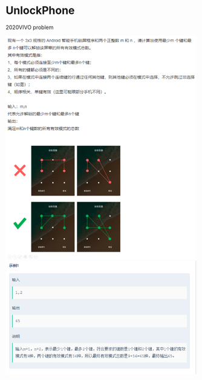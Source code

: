 # UnlockPhone
2020VIVO problem

![image](https://github.com/ZhilunLiu/UnlockPhone/blob/master/1.png)
![image](https://github.com/ZhilunLiu/UnlockPhone/blob/master/2.png)
